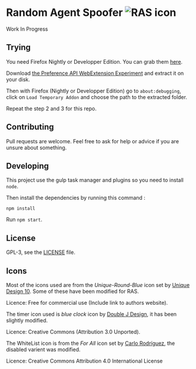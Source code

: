 # Random Agent Spoofer ![RAS icon](https://github.com/dillbyrne/random-agent-spoofer/blob/master/data/images/icon.png "RAS icon")

Work In Progress

## Trying

You need Firefox Nightly or Developper Edition. You can grab them [here](https://www.mozilla.org/en-US/firefox/channel/desktop/#firefox).

Download [the Preference API WebExtension Experiment](https://github.com/Mylainos/preferences-experiment) and extract it on your disk.

Then with Firefox (Nightly or Developper Edition) go to `about:debugging`, click on `Load Temporary Addon` and choose the path to the extracted folder.

Repeat the step 2 and 3 for this repo.

## Contributing

Pull requests are welcome. Feel free to ask for help or advice if you are unsure about something.

## Developing

This project use the gulp task manager and plugins so you need to install `node`.

Then install the dependencies by running this command :

```
npm install
```

Run `npm start`.

## License

GPL-3, see the [LICENSE](LICENSE) file.

## Icons

Most of the icons used are from the *Unique-Round-Blue* icon set by [Unique Design 10](http://www.uniquedesign10.com/). Some of these have been modified for RAS.

Licence: Free for commercial use (Include link to authors website).

The timer icon used is *blue clock* icon by [Double J Design](http://www.doublejdesign.co.uk/), it has been slightly modified.

Licence: Creative Commons (Attribution 3.0 Unported).

The WhiteList icon is from the *For All* icon set by [Carlo Rodríguez](https://carlorodriguez.github.io/blog/2015/04/22/forall-icon-set/), the disabled varient was modified.

Licence: Creative Commons Attribution 4.0 International License
